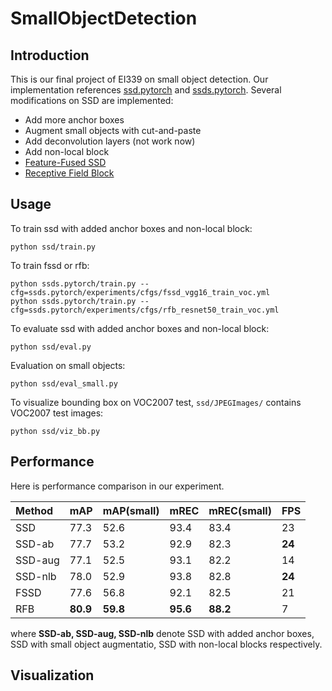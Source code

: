 # SmallObjectDetection

## Introduction
This is our final project of EI339 on small object detection. Our implementation references [ssd.pytorch](https://github.com/amdegroot/ssd.pytorch) and [ssds.pytorch](https://github.com/ShuangXieIrene/ssds.pytorch). Several modifications on SSD are implemented:
+ Add more anchor boxes
+ Augment small objects with cut-and-paste
+ Add deconvolution layers (not work now)
+ Add non-local block
+ [Feature-Fused SSD](https://arxiv.org/abs/1709.05054)
+ [Receptive Field Block](https://arxiv.org/abs/1711.07767)



## Usage
To train ssd with added anchor boxes and non-local block:
```
python ssd/train.py
```
To train fssd or rfb:
```
python ssds.pytorch/train.py --cfg=ssds.pytorch/experiments/cfgs/fssd_vgg16_train_voc.yml
python ssds.pytorch/train.py --cfg=ssds.pytorch/experiments/cfgs/rfb_resnet50_train_voc.yml
```

To evaluate ssd with added anchor boxes and non-local block:
```
python ssd/eval.py
```
Evaluation on small objects:
```
python ssd/eval_small.py
```

To visualize bounding box on VOC2007 test, `ssd/JPEGImages/` contains VOC2007 test images:
```
python ssd/viz_bb.py
```

## Performance
Here is performance comparison in our experiment.

| Method | mAP | mAP(small) | mREC | mREC(small)| FPS |
| :-----| :---- | :---- | :-----| :---- | :---- |
| SSD | 77.3 | 52.6 | 93.4 | 83.4 | 23 |
| SSD-ab | 77.7 | 53.2 | 92.9 | 82.3 | **24** |
| SSD-aug | 77.1 | 52.5 | 93.1 | 82.2 | 14 |
| SSD-nlb | 78.0 | 52.9 | 93.8 | 82.8 | **24** |
| FSSD | 77.6 | 56.8 | 92.1 | 82.5 | 21 |
| RFB | **80.9** | **59.8** | **95.6** | **88.2** | 7 |

where **SSD-ab, SSD-aug, SSD-nlb** denote SSD with added anchor boxes,  SSD with small object augmentatio, SSD with non-local blocks respectively.

## Visualization 









